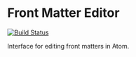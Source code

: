 # Front Matter Editor

[![Build Status](https://travis-ci.org/Arcath/front-matter-editor.svg?branch=master)](https://travis-ci.org/Arcath/front-matter-editor)

Interface for editing front matters in Atom.
